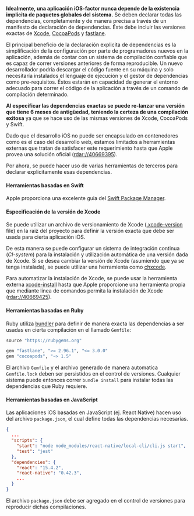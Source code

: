 **Idealmente, una aplicación iOS-factor nunca depende de la existencia implicita de paquetes globales del sistema.** Se deben declarar todas las dependencias, completamente y de manera precisa a través de un manifesto de declaración de dependencias. Éste debe incluir las versiones exactas de [Xcode](https://developer.apple.com/xcode), [CocoaPods](https://cocoapods.org) y [fastlane](https://fastlane.tools).

El principal beneficio de la declaración explicita de dependencias es la simplificación de la configuración por parte de programadores nuevos en la aplicación, además de contar con un sistema de compilación confiable que es capaz de correr versiones anteriores de forma reproducible. Un nuevo desarrollador podría descargar el código fuente en su máquina y solo necesitaría instalados el lenguaje de ejecución y el gestor de dependencias como pre-requisitos. Éstos estarán en capacidad de generar el entorno adecuado para correr el código de la aplicación a través de un comando de compilación determinado.

**Al especificar las dependencias exactas se puede re-lanzar una versión que tiene 6 meses de antigüedad, teniendo la certeza de una compilación exitosa** ya que se hace uso de las mismas versiones de Xcode, CocoaPods y Swift.

Dado que el desarrollo iOS no puede ser encapsulado en contenedores como es el caso del desarrollo web, estamos limitados a herramientas externas que tratan de satisfacer este requerimiento hasta que Apple provea una solución oficial ([rdar://40669395](https://openradar.appspot.com/radar?id=4929082424819712)).

Por ahora, se puede hacer uso de varias herramientas de terceros para declarar explicitamente esas dependencias.

#### Herramientas basadas en Swift

Apple proporciona una excelente guia del [Swift Package Manager](https://swift.org/package-manager).

#### Especificación de la versión de Xcode

Se puede utilizar un archivo de versionamiento de Xcode ([.xcode-version](https://github.com/fastlane/ci/blob/master/docs/xcode-version.md) file) en la raiz del proyecto para definir la versión exacta que debe ser usada para cierta aplicación iOS.

De esta manera se puede configurar un sistema de integración continua (_CI-system_) para la instalación y utilización automática de una versión dada de Xcode. Si se desea cambiar la versión de Xcode (asumiendo que ya se tenga instalada), se puede utilizar una herramienta como [chxcode](https://github.com/klaaspieter/chxcode).

Para automatizar la instalación de Xcode, se puede usar la herramienta externa [xcode-install](https://github.com/krausefx/xcode-install) hasta que Apple proporcione una herramienta  propia que mediante linea de comandos permita la instalación de Xcode ([rdar://40669425](https://openradar.appspot.com/radar?id=5064112975380480)).

#### Herramientas basadas en Ruby

Ruby utiliza [bundler](https://bundler.io) para definir de manera exacta las dependencias a ser usadas en cierta compilación en el llamado `Gemfile`:

```ruby
source "https://rubygems.org"

gem "fastlane", ">= 2.96.1", "<= 3.0.0"
gem "cocoapods", "~> 1.5"
```

El archivo `Gemfile` y el archivo generado de manera automatica `Gemfile.lock` deben ser persistidos en el control de versiones. Cualquier sistema puede entonces correr `bundle install` para instalar todas las dependencias que Ruby requiere.

#### Herramientas basadas en JavaScript

Las aplicaciones iOS basadas en JavaScript (ej. React Native) hacen uso del archivo `package.json`, el cual define todas las dependencias necesarias.

```json
{
  ...
  "scripts": {
    "start": "node node_modules/react-native/local-cli/cli.js start",
    "test": "jest"
  },
  "dependencies": {
    "react": "15.4.2",
    "react-native": "0.42.3",
    ...
  }
}
```

El archivo `package.json` debe ser agregado en el control de versiones para reproducir dichas compilaciones.
